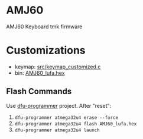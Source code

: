 # AMJ60
AMJ60 Keyboard tmk firmware

# Customizations
- keymap: [src/keymap_customized.c](src/keymap_customized.c)
- bin: [AMJ60_lufa.hex](AMJ60_lufa.hex)

## Flash Commands
Use [dfu-programmer](https://github.com/dfu-programmer/dfu-programmer) project. After "reset":
1. `dfu-programmer atmega32u4 erase --force`
1. `dfu-programmer atmega32u4 flash AMJ60_lufa.hex`
1. `dfu-programmer atmega32u4 launch`
